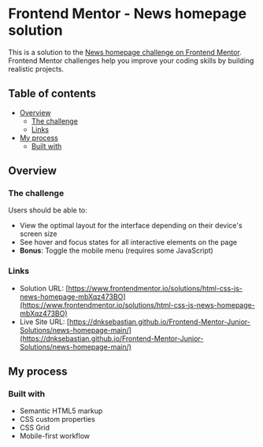 # Frontend Mentor - News homepage solution

This is a solution to the [News homepage challenge on Frontend Mentor](https://www.frontendmentor.io/challenges/news-homepage-H6SWTa1MFl). Frontend Mentor challenges help you improve your coding skills by building realistic projects. 

## Table of contents

- [Overview](#overview)
  - [The challenge](#the-challenge)
  - [Links](#links)
- [My process](#my-process)
  - [Built with](#built-with)

## Overview

### The challenge

Users should be able to:

- View the optimal layout for the interface depending on their device's screen size
- See hover and focus states for all interactive elements on the page
- **Bonus**: Toggle the mobile menu (requires some JavaScript)

### Links

- Solution URL: [https://www.frontendmentor.io/solutions/html-css-js-news-homepage-mbXqz473BO](https://www.frontendmentor.io/solutions/html-css-js-news-homepage-mbXqz473BO)
- Live Site URL: [https://dnksebastian.github.io/Frontend-Mentor-Junior-Solutions/news-homepage-main/](https://dnksebastian.github.io/Frontend-Mentor-Junior-Solutions/news-homepage-main/)

## My process

### Built with

- Semantic HTML5 markup
- CSS custom properties
- CSS Grid
- Mobile-first workflow